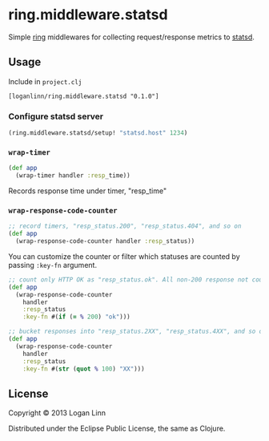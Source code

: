 # ring.middleware.statsd

Simple [ring](https://github.com/ring-clojure/ring) middlewares for collecting
request/response metrics to [statsd](https://github.com/etsy/statsd/).

## Usage

Include in `project.clj`

```
[loganlinn/ring.middleware.statsd "0.1.0"]
```

### Configure statsd server

```clojure
(ring.middleware.statsd/setup! "statsd.host" 1234)
````

### `wrap-timer`

```clojure
(def app
  (wrap-timer handler :resp_time))
```

Records response time under timer, "resp_time"

### `wrap-response-code-counter`

```clojure
;; record timers, "resp_status.200", "resp_status.404", and so on
(def app
  (wrap-response-code-counter handler :resp_status))
```

You can customize the counter or filter which statuses are counted by passing
`:key-fn` argument.

```clojure
;; count only HTTP OK as "resp_status.ok". All non-200 response not counted.
(def app
  (wrap-response-code-counter
    handler
    :resp_status
    :key-fn #(if (= % 200) "ok")))
```

```clojure
;; bucket responses into "resp_status.2XX", "resp_status.4XX", and so on
(def app
  (wrap-response-code-counter
    handler
    :resp_status
    :key-fn #(str (quot % 100) "XX")))
```

## License

Copyright © 2013 Logan Linn

Distributed under the Eclipse Public License, the same as Clojure.
